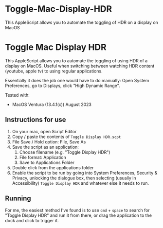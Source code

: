 # Toggle-Mac-Display-HDR
This AppleScript allows you to automate the toggling of HDR on a display on MacOS

# Toggle Mac Display HDR

This AppleScript allows you to automate the toggling of using HDR of a display on MacOS. Useful when switching between watching HDR content (youtube, apple tv) to using regular applications.

Essentially it does the job one would have to do manually: Open System Preferences, go to Displays, click "High Dynamic Range".

Tested with: 
* MacOS Ventura (13.4.1(c)) August 2023

## Instructions for use

1. On your mac, open Script Editor
2. Copy / paste the contents of `Toggle Display HDR.scpt`
3. File Save / Hold option: File, Save As
4. Save the script as an application:
   1. Choose filename (e.g. "Toggle Display HDR")
   2. File format: Application
   3. Save to Applications Folder
5. Double click from the applications folder
6. Enable the script to be run by going into System Preferences, Security & Privacy, unlocking the dialogue box, then selecting (usually in Accessibility) `Toggle Display HDR` and whatever else it needs to run.

## Running

For me, the easiest method I've found is to use `cmd` + `space` to search for "Toggle Display HDR" and run it from there, or drag the application to the dock and click to trigger it.